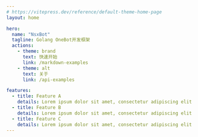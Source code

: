 ```yaml
---
# https://vitepress.dev/reference/default-theme-home-page
layout: home

hero:
  name: "NsxBot"
  tagline: Golang OneBot开发框架
  actions:
    - theme: brand
      text: 快速开始
      link: /markdown-examples
    - theme: alt
      text: 关于
      link: /api-examples

features:
  - title: Feature A
    details: Lorem ipsum dolor sit amet, consectetur adipiscing elit
  - title: Feature B
    details: Lorem ipsum dolor sit amet, consectetur adipiscing elit
  - title: Feature C
    details: Lorem ipsum dolor sit amet, consectetur adipiscing elit
---
```


